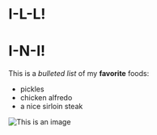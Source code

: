 # I-L-L!

# I-N-I!

This is a *bulleted list* of my **favorite** foods:
<ul> 
  <li>pickles</li>
  <li>chicken alfredo</li>
  <li>a nice sirloin steak</li>
</ul>

![This is an image](https://blog.admissions.illinois.edu/wp-content/uploads/2021/09/WEB_BP_NewAlma_ByLBrianStaufferUIPublicAffairs.jpg)



